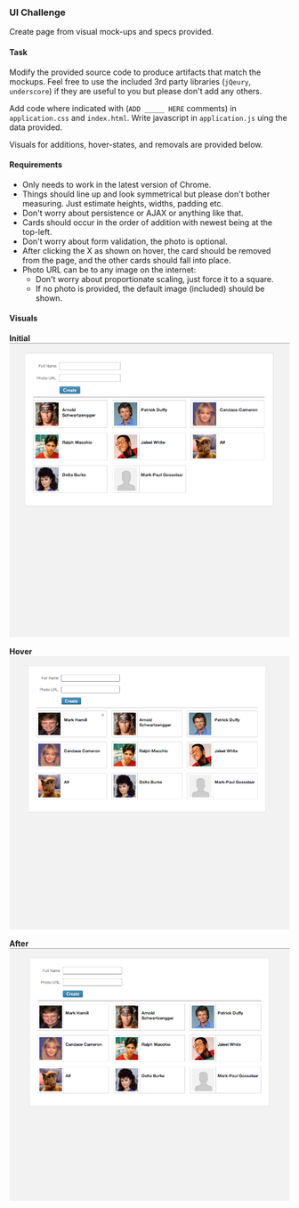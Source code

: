 ### UI Challenge

Create page from visual mock-ups and specs provided.

#### Task

Modify the provided source code to produce artifacts that match the mockups. Feel free to use the included 3rd party libraries (`jQeury`, `underscore`) if they are useful to you but please don't add any others.

Add code where indicated with (`ADD _____ HERE` comments)  in `application.css` and `index.html`. Write javascript in `application.js` uing the data provided.

Visuals for additions, hover-states, and removals are provided below.

#### Requirements

 * Only needs to work in the latest version of Chrome.
 * Things should line up and look symmetrical but please don't bother measuring. Just estimate heights, widths, padding etc.
 * Don't worry about persistence or AJAX or anything like that.
 * Cards should occur in the order of addition with newest being at the top-left.
 * Don't worry about form validation, the photo is optional.
 * After clicking the X as shown on hover, the card should be removed from the page, and the other cards should fall into place.
 * Photo URL can be to any image on the internet:
   * Don't worry about proportionate scaling, just force it to a square.
   * If no photo is provided, the default image (included) should be shown.
   
#### Visuals

**Initial**
![initial](./mockups/initial.png)

**Hover**
![after](./mockups/hover_state.png)

**After**
![after](./mockups/after_addition.png)